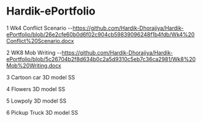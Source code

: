 # Hardik-ePortfolio

1 Wk4 Conflict Scenario --https://github.com/Hardik-Dhorajiya/Hardik-ePortfolio/blob/26e2cfe60b0d6f02c904cb59839096248f1b4fdb/Wk4%20Conflict%20Scenario.docx

2 WK8 Mob Writing --https://github.com/Hardik-Dhorajiya/Hardik-ePortfolio/blob/5c26704b2f8d634b0c2a5d9310c5eb7c36ca2981/Wk8%20Mob%20Writing.docx

3 Cartoon car 3D model SS

4 Flowers 3D model SS

5 Lowpoly 3D model SS

6 Pickup Truck 3D model SS
